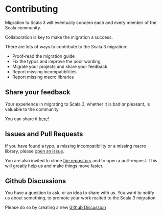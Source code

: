 # Contributing

Migration to Scala 3 will eventually concern each and every member of the Scala community.

Collaboration is key to make the migration a success.

There are lots of ways to contribute to the Scala 3 migration:
- Proof-read the migration guide
- Fix the typos and improve the poor wording
- Migrate your projects and share your feedback
- Report missing incompatibilities
- Report missing macro libraries

## Share your feedback

Your experience in migrating to Scala 3, whether it is bad or pleasant, is valuable to the community.

You can share it [here](https://github.com/scalacenter/scala-3-migration-guide/discussions)!

## Issues and Pull Requests

If you have found a typo, a missing incompatibility or a missing macro library, please [open an issue](https://github.com/scalacenter/scala-3-migration-guide/issues).

You are also invited to clone [the repository](https://github.com/scalacenter/scala-3-migration-guide) and to open a pull-request.
This will greatly help us and make things move faster. 

## Github Discussions

You have a question to ask, or an idea to share with us.
You want to notify us about something, to promote your work realted to the Scala 3 migration.

Please do so by creating a new [Github Discussion](https://github.com/scalacenter/scala-3-migration-guide/discussions)
